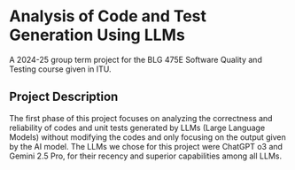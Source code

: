 # Analysis of Code and Test Generation Using LLMs

A 2024-25 group term project for the BLG 475E Software Quality and Testing course given in ITU.

## Project Description

The first phase of this project focuses on analyzing the correctness and reliability of codes and unit tests generated by LLMs (Large Language Models) without modifying the codes and only focusing on the output given by the AI model. The LLMs we chose for this project were ChatGPT o3 and Gemini 2.5 Pro, for their recency and superior capabilities among all LLMs.
